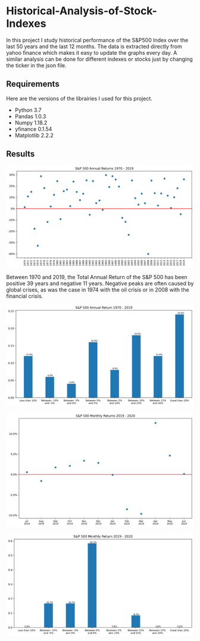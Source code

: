 # Historical-Analysis-of-Stock-Indexes
In this project I study historical performance of the S&P500 Index over the last 50 years and the last 12 months. The data is extracted directly from yahoo finance which makes it easy to update the graphs every day. A similar analysis can be done for different indexes or stocks just by changing the ticker in the json file.

## Requirements
Here are the versions of the librairies I used for this project.

* Python 3.7
* Pandas 1.0.3
* Numpy 1.18.2
* yfinance 0.1.54
* Matplotlib 2.2.2

## Results

![alt text](https://github.com/Thomaaas31/Historical-Analysis-of-Stock-Indexes/blob/master/results/S&P_500_historical_50Y_returns.png?raw=true)

Between 1970 and 2019, the Total Annual Return of the S&P 500 has been positive 39 years and negative 11 years. Negative peaks are often caused by global crises, as was the case in 1974 with the oil crisis or in 2008 with the financial crisis.

![alt text](https://github.com/Thomaaas31/Historical-Analysis-of-Stock-Indexes/blob/master/results/S&P_500_histogram_50Y_returns.png?raw=true)

![alt text](https://github.com/Thomaaas31/Historical-Analysis-of-Stock-Indexes/blob/master/results/S&P_500_historical_12M_returns.png?raw=true)

![alt text](https://github.com/Thomaaas31/Historical-Analysis-of-Stock-Indexes/blob/master/results/S&P_500_histogram_12M_returns.png?raw=true)
